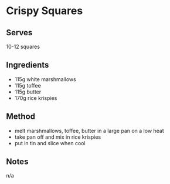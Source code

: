 # Crispy Squares

## Serves
10-12 squares

## Ingredients
 - 115g white marshmallows
 - 115g toffee
 - 115g butter
 - 170g rice krispies

## Method
 - melt marshmallows, toffee, butter in a large pan on a low heat
 - take pan off and mix in rice krispies
 - put in tin and slice when cool

## Notes
n/a

